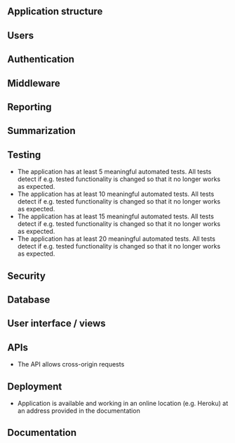 ## Application structure

## Users

## Authentication

## Middleware

## Reporting

## Summarization

## Testing
- The application has at least 5 meaningful automated tests. All tests detect if e.g. tested functionality is changed so that it no longer works as expected.
- The application has at least 10 meaningful automated tests. All tests detect if e.g. tested functionality is changed so that it no longer works as expected.
- The application has at least 15 meaningful automated tests. All tests detect if e.g. tested functionality is changed so that it no longer works as expected.
- The application has at least 20 meaningful automated tests. All tests detect if e.g. tested functionality is changed so that it no longer works as expected.

## Security

## Database

## User interface / views

## APIs
- The API allows cross-origin requests

## Deployment
- Application is available and working in an online location (e.g. Heroku) at an address provided in the documentation

## Documentation